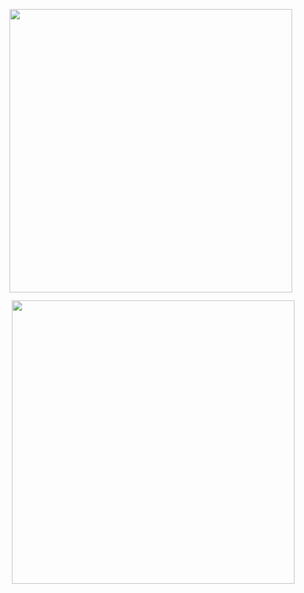 <p align="left"><img src="https://github.com/Apfelstrudel-Technologien/rlOSScanlines/assets/94743980/bbffc77e-633c-482c-9fe8-b808dc1708b9" width=500></p><p align="right"><img src="https://github.com/Apfelstrudel-Technologien/rlOSScanlines/assets/94743980/97e31550-1d50-41a8-ab55-7c601bde2f05" width=500></p>
